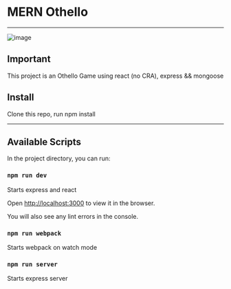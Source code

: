 # MERN Othello 

---

![image](https://drive.google.com/uc?export=view&id=1913oZeBZPBNiUuk8gu3ZSbLBA2l_VQtG)

## Important

This project is an Othello Game using react (no CRA), express && mongoose

## Install

Clone this repo, run npm install

---

## Available Scripts

In the project directory, you can run:

### `npm run dev`

Starts express and react<br />

Open [http://localhost:3000](http://localhost:3000) to view it in the browser.

You will also see any lint errors in the console.

### `npm run webpack`

Starts webpack on watch mode

### `npm run server`

Starts express server


